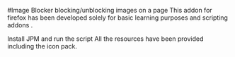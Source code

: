 #Image Blocker
blocking/unblocking images on a page
This addon for firefox has been developed solely for basic learning purposes and scripting addons .


Install JPM and run the script 
All the resources have been provided including the icon pack.
